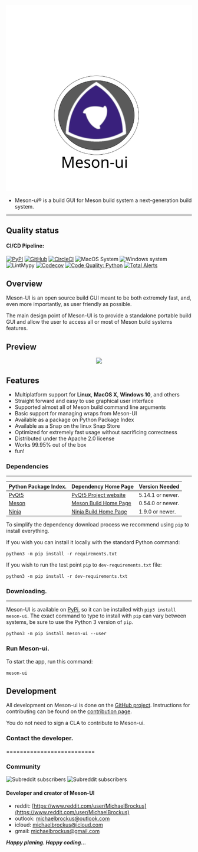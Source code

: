 <p align="center">
<img src="graphics/meson-ui.svg">
</p>

* Meson-ui® is a build GUI for Meson build system a next-generation build system.
----------------------------------------

## Quality status
#### CI/CD Pipeline:

[![PyPI](https://img.shields.io/pypi/v/meson-ui.svg)](https://pypi.python.org/pypi/meson-ui)
[![GitHub](https://img.shields.io/github/license/michaelbadcrumble/meson-ui.svg?color=blue)](https://github.com/michaelbadcrumble/meson-ui)
[![CircleCI](https://circleci.com/gh/michaelbadcrumble/meson-ui.svg?style=shield)](https://circleci.com/gh/michaelbadcrumble/meson-ui)
![MacOS System](https://github.com/michaelbadcrumble/meson-ui/workflows/MacOS%20System/badge.svg?branch=master)
![Windows system](https://github.com/michaelbadcrumble/meson-ui/workflows/Windows%20system/badge.svg?branch=master)
![LintMypy](https://github.com/michaelbadcrumble/meson-ui/workflows/LintMypy/badge.svg?branch=master)
[![Codecov](https://codecov.io/gh/michaelbadcrumble/meson-ui/coverage.svg?branch=master)](https://codecov.io/gh/michaelbadcrumble/meson-ui/branch/master)
[![Code Quality: Python](https://img.shields.io/lgtm/grade/python/g/michaelbadcrumble/meson-ui.svg?logo=lgtm&logoWidth=18)](https://lgtm.com/projects/g/michaelbadcrumble/meson-ui/context:python)
[![Total Alerts](https://img.shields.io/lgtm/alerts/g/michaelbadcrumble/meson-ui.svg?logo=lgtm&logoWidth=18)](https://lgtm.com/projects/g/michaelbadcrumble/meson-ui/alerts)

## Overview

Meson-UI is an open source build GUI meant to be both extremely fast,
and, even more importantly, as user friendly as possible.

The main design point of Meson-UI is to provide a standalone portable
build GUI and allow the user to access all or most of Meson build
systems features.


## Preview

<p align="center">
<img src="docs/markdown/images/preview.png">
</p>


## Features

*   Multiplatform support for **Linux**, **MacOS X**, **Windows 10**, and others
*   Straight forward and easy to use graphical user interface
*   Supported almost all of Meson build command line arguments
*   Basic support for managing wraps from Meson-UI
*   Available as a package on Python Package Index
*   Available as a Snap on the linux Snap Store
*   Optimized for extremely fast usage without sacrificing correctness
*   Distributed under the Apache 2.0 license
*   Works 99.95% out of the box
*   fun!

### Dependencies

-----------------------------------------------------------------------------------------------------------------
| Python Package Index.                   | Dependency Home Page                              |  Version Needed  |
|-----------------------------------------|---------------------------------------------------|------------------|
| [PyQt5](https://pypi.org/project/PyQt5) | [PyQt5 Project website](https://doc.qt.io/qtforpython/) | 5.14.1 or newer. |
| [Meson](https://pypi.org/project/meson) | [Meson Build Home Page](https://mesonbuild.com/)  | 0.54.0 or newer. |
| [Ninja](https://pypi.org/project/ninja) | [Ninja Build Home Page](https://ninja-build.org/) | 1.9.0 or newer.  |

To simplify the dependency download process we recommend using `pip` to install everything.

If you wish you can install it locally with the standard Python command:

```console
python3 -m pip install -r requirements.txt
```

If you wish to run the test point `pip` to `dev-requirements.txt` file:

```console
python3 -m pip install -r dev-requirements.txt
```

### Downloading.
--------

Meson-UI is available on [PyPi](https://pypi.org/project/meson-ui), so it can be
installed with `pip3 install meson-ui`. The exact command to type to install with
`pip` can vary between systems, be sure to use the Python 3 version of `pip`.

```console
python3 -m pip install meson-ui --user
```


### Run Meson-ui.

To start the app, run this command:

```console
meson-ui
```

## Development

All development on Meson-ui is done on the [GitHub project](https://github.com/michaelbadcrumble/meson-ui). 
Instructions for contributing can be found on the [contribution page](contributing.md).

You do not need to sign a CLA to contribute to Meson-ui.

### Contact the developer.
==========================

### Community
![Subreddit subscribers](https://img.shields.io/reddit/subreddit-subscribers/meson_UI?color=green&label=Meson-UI%20Reddit&logo=Meson-UI&logoColor=darkgreen)
![Subreddit subscribers](https://img.shields.io/reddit/subreddit-subscribers/meson?color=green&label=meson%20Reddit&logo=meson&logoColor=darkgreen)


#### Developer and creator of Meson-UI

* reddit: [https://www.reddit.com/user/MichaelBrockus](https://www.reddit.com/user/MichaelBrockus)
* outlook: [michaelbrockus@outlook.com](mailto:michaelbrockus@outlook.com)
* icloud: [michaelbrockus@icloud.com](mailto:michaelbrockus@icloud.com)
* gmail: [michaelbrockus@gmail.com](mailto:michaelbrockus@gmail.com)

***Happy planing. Happy coding...***
